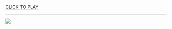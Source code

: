 
<a href="https://premium76.site?title=unblocked_car_game&ref=13M">CLICK TO PLAY</a></h3>
<hr>

<a href="https://premium76.site?title=unblocked_car_game&ref=13M"><img src="https://clearcache.store/games.png"></a>



